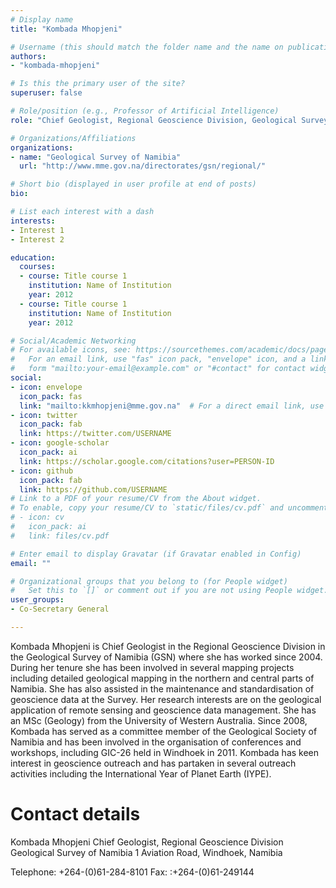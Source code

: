 ```yaml
---
# Display name
title: "Kombada Mhopjeni"

# Username (this should match the folder name and the name on publications)
authors:
- "kombada-mhopjeni"

# Is this the primary user of the site?
superuser: false

# Role/position (e.g., Professor of Artificial Intelligence)
role: "Chief Geologist, Regional Geoscience Division, Geological Survey of Namibia "

# Organizations/Affiliations
organizations:
- name: "Geological Survey of Namibia"
  url: "http://www.mme.gov.na/directorates/gsn/regional/"

# Short bio (displayed in user profile at end of posts)
bio: 

# List each interest with a dash
interests:
- Interest 1
- Interest 2

education:
  courses:
  - course: Title course 1
    institution: Name of Institution
    year: 2012
  - course: Title course 1
    institution: Name of Institution
    year: 2012

# Social/Academic Networking
# For available icons, see: https://sourcethemes.com/academic/docs/page-builder/#icons
#   For an email link, use "fas" icon pack, "envelope" icon, and a link in the
#   form "mailto:your-email@example.com" or "#contact" for contact widget.
social:
- icon: envelope
  icon_pack: fas
  link: "mailto:kkmhopjeni@mme.gov.na"  # For a direct email link, use "mailto:test@example.org".
- icon: twitter
  icon_pack: fab
  link: https://twitter.com/USERNAME
- icon: google-scholar
  icon_pack: ai
  link: https://scholar.google.com/citations?user=PERSON-ID
- icon: github
  icon_pack: fab
  link: https://github.com/USERNAME
# Link to a PDF of your resume/CV from the About widget.
# To enable, copy your resume/CV to `static/files/cv.pdf` and uncomment the lines below.
# - icon: cv
#   icon_pack: ai
#   link: files/cv.pdf

# Enter email to display Gravatar (if Gravatar enabled in Config)
email: ""

# Organizational groups that you belong to (for People widget)
#   Set this to `[]` or comment out if you are not using People widget.
user_groups:
- Co-Secretary General

---
```


Kombada Mhopjeni is Chief Geologist in the Regional Geoscience Division in the Geological Survey of Namibia (GSN) where she has worked since 2004. During her tenure she has been involved in several mapping projects including detailed geological mapping in the northern and central parts of Namibia. She has also assisted in the maintenance and standardisation of geoscience data at the Survey. Her research interests are on the geological application of remote sensing and geoscience data management. She has an MSc (Geology) from the University of Western Australia. Since 2008, Kombada has served as a committee member of the Geological Society of Namibia and has been involved in the organisation of conferences and workshops, including GIC-26 held in Windhoek in 2011. Kombada has keen interest in geoscience outreach and has partaken in several outreach activities including the International Year of Planet Earth (IYPE). 

Contact details
================

Kombada Mhopjeni
Chief Geologist, Regional Geoscience Division
Geological Survey of Namibia
1 Aviation Road,
Windhoek,
Namibia

Telephone: +264-(0)61-284-8101
Fax: :+264-(0)61-249144
